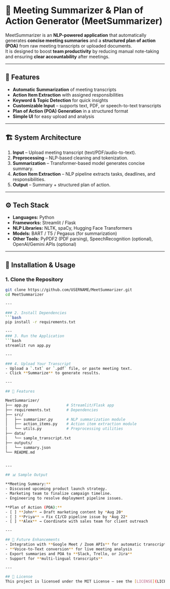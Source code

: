 # 📝 Meeting Summarizer & Plan of Action Generator (MeetSummarizer)

MeetSummarizer is an **NLP-powered application** that automatically generates **concise meeting summaries** and a **structured plan of action (POA)** from raw meeting transcripts or uploaded documents.  
It is designed to boost **team productivity** by reducing manual note-taking and ensuring **clear accountability** after meetings.  

---

## 📌 Features
- **Automatic Summarization** of meeting transcripts  
- **Action Item Extraction** with assigned responsibilities  
- **Keyword & Topic Detection** for quick insights  
- **Customizable Input** – supports text, PDF, or speech-to-text transcripts  
- **Plan of Action (POA) Generation** in a structured format  
- **Simple UI** for easy upload and analysis  

---

## 🏗️ System Architecture
1. **Input** – Upload meeting transcript (text/PDF/audio-to-text).  
2. **Preprocessing** – NLP-based cleaning and tokenization.  
3. **Summarization** – Transformer-based model generates concise summary.  
4. **Action Item Extraction** – NLP pipeline extracts tasks, deadlines, and responsibilities.  
5. **Output** – Summary + structured plan of action.  

---

## ⚙️ Tech Stack
- **Languages:** Python  
- **Frameworks:** Streamlit / Flask  
- **NLP Libraries:** NLTK, spaCy, Hugging Face Transformers  
- **Models:** BART / T5 / Pegasus (for summarization)  
- **Other Tools:** PyPDF2 (PDF parsing), SpeechRecognition (optional), OpenAI/Gemini APIs (optional)  

---

## 🚀 Installation & Usage

### 1. Clone the Repository
```bash
git clone https://github.com/USERNAME/MeetSummarizer.git
cd MeetSummarizer

---

### 2. Install Dependencies
```bash
pip install -r requirements.txt

---
### 3. Run the Application
```bash
streamlit run app.py

---

### 4. Upload Your Transcript
- Upload a `.txt` or `.pdf` file, or paste meeting text.  
- Click **Summarize** to generate results.  

---

## 📌 Features

MeetSummarizer/
├── app.py                 # Streamlit/Flask app
├── requirements.txt       # Dependencies
├── src/
│   ├── summarizer.py      # NLP summarization module
│   ├── action_items.py    # Action item extraction module
│   └── utils.py           # Preprocessing utilities
├── data/
│   └── sample_transcript.txt
├── outputs/
│   └── summary.json
└── README.md


---

## 📊 Sample Output

**Meeting Summary:**
- Discussed upcoming product launch strategy.  
- Marketing team to finalize campaign timeline.  
- Engineering to resolve deployment pipeline issues.  

**Plan of Action (POA):**
- [ ] **John** → Draft marketing content by *Aug 20*  
- [ ] **Priya** → Fix CI/CD pipeline issue by *Aug 22*  
- [ ] **Alex** → Coordinate with sales team for client outreach  

---

## 🔮 Future Enhancements
- Integration with **Google Meet / Zoom APIs** for automatic transcript import  
- **Voice-to-Text conversion** for live meeting analysis  
- Export summaries and POA to **Slack, Trello, or Jira**  
- Support for **multi-lingual transcripts**  

---

## 📜 License
This project is licensed under the MIT License – see the [LICENSE](LICENSE) file for details.  



